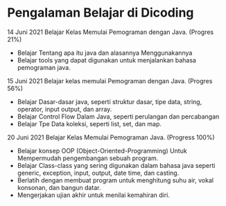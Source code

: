 Pengalaman Belajar di Dicoding
==
14 Juni 2021
Belajar Kelas Memulai Pemograman dengan Java. (Progres 21%)
* Belajar Tentang apa itu java dan alasannya Menggunakannya
* Belajar tools yang dapat digunakan untuk menjalankan bahasa pemograman java.

15 Juni 2021
Belajar kelas memulai Pemograman dengan Java. (Progres 56%)
* Belajar Dasar-dasar java, seperti struktur dasar, tipe data, string, operator, input output, dan array.
* Belajar Control Flow Dalam Java, seperti perulangan dan percabangan
* Belajar Tpe Data koleksi, seperti list, set, dan map.

20 Juni 2021
Belajar Kelas Memulai Pemograman Java. (Progress 100%)
* Belajar konsep OOP (Object-Oriented-Programming) Untuk Mempermudah pengembangan sebuah program.
* Belajar Class-class yang sering digunakan dalam bahasa java seperti generic, exception, input, output, date time, dan casting.
* Berlatih dengan membuat program untuk menghitung suhu air, vokal konsonan, dan bangun datar.
* Mengerjakan ujian akhir untuk menilai kemahiran diri. 
